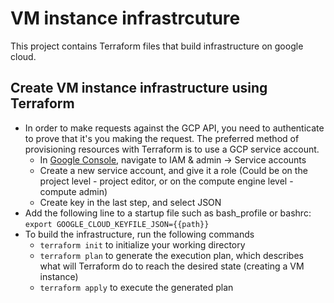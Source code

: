 # VM instance infrastrcuture
This project contains Terraform files that build infrastructure on google cloud.

## Create VM instance infrastructure using Terraform
* In order to make requests against the GCP API, you need to authenticate to prove that it's you making the request. The preferred method of provisioning resources with Terraform is to use a GCP service account.
    * In [Google Console](https://console.cloud.google.com/), navigate to IAM & admin -> Service accounts
    * Create a new service account, and give it a role (Could be on the project level - project editor, or on the compute engine level - compute admin)
    * Create key in the last step, and select JSON
* Add the following line to a startup file such as bash_profile or bashrc: `export GOOGLE_CLOUD_KEYFILE_JSON={{path}}`
* To build the infrastructure, run the following commands
    * `terraform init` to initialize your working directory
    * `terraform plan` to generate the execution plan, which describes what will Terraform do to reach the desired state (creating a VM instance)
    * `terraform apply` to execute the generated plan